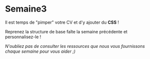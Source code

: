 # Semaine3

Il est temps de "pimper" votre CV et d'y ajouter du __CSS__ !

Reprenez la structure de base faîte la semaine précédente et personnalisez-le ! 

*N'oubliez pas de consulter les ressources que nous vous fournissons chaque semaine pour vous aider ;)*
